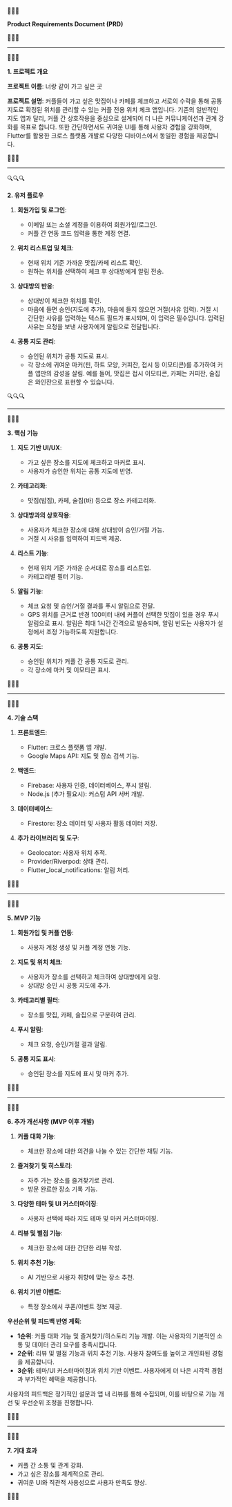 💞💞💞

**Product Requirements Document (PRD)**

💞💞💞

---

🎉🎉🎉

**1. 프로젝트 개요**

**프로젝트 이름**: 너랑 같이 가고 싶은 곳

**프로젝트 설명**:
커플들이 가고 싶은 맛집이나 카페를 체크하고 서로의 수락을 통해 공통 지도로 확정된 위치를 관리할 수 있는 커플 전용 위치 체크 앱입니다. 기존의 일반적인 지도 앱과 달리, 커플 간 상호작용을 중심으로 설계되어 더 나은 커뮤니케이션과 관계 강화를 목표로 합니다. 또한 간단하면서도 귀여운 UI를 통해 사용자 경험을 강화하며, Flutter를 활용한 크로스 플랫폼 개발로 다양한 디바이스에서 동일한 경험을 제공합니다.

🎉🎉🎉

---

🔍🔍🔍

**2. 유저 플로우**

1. **회원가입 및 로그인**:

   - 이메일 또는 소셜 계정을 이용하여 회원가입/로그인.
   - 커플 간 연동 코드 입력을 통한 계정 연결.

2. **위치 리스트업 및 체크**:

   - 현재 위치 기준 가까운 맛집/카페 리스트 확인.
   - 원하는 위치를 선택하여 체크 후 상대방에게 알림 전송.

3. **상대방의 반응**:

   - 상대방이 체크한 위치를 확인.
   - 마음에 들면 승인(지도에 추가), 마음에 들지 않으면 거절(사유 입력). 거절 시 간단한 사유를 입력하는 텍스트 필드가 표시되며, 이 입력은 필수입니다. 입력된 사유는 요청을 보낸 사용자에게 알림으로 전달됩니다.

4. **공통 지도 관리**:

   - 승인된 위치가 공통 지도로 표시.
   - 각 장소에 귀여운 마커(핀, 하트 모양, 커피잔, 접시 등 이모티콘)를 추가하여 커플 앱만의 감성을 살림. 예를 들어, 맛집은 접시 이모티콘, 카페는 커피잔, 술집은 와인잔으로 표현할 수 있습니다.

🔍🔍🔍

---

🚀🚀🚀

**3. 핵심 기능**

1. **지도 기반 UI/UX**:

   - 가고 싶은 장소를 지도에 체크하고 마커로 표시.
   - 사용자가 승인한 위치는 공통 지도에 반영.

2. **카테고리화**:

   - 맛집(밥집), 카페, 술집(바) 등으로 장소 카테고리화.

3. **상대방과의 상호작용**:

   - 사용자가 체크한 장소에 대해 상대방이 승인/거절 가능.
   - 거절 시 사유를 입력하여 피드백 제공.

4. **리스트 기능**:

   - 현재 위치 기준 가까운 순서대로 장소를 리스트업.
   - 카테고리별 필터 기능.

5. **알림 기능**:

   - 체크 요청 및 승인/거절 결과를 푸시 알림으로 전달.
   - GPS 위치를 근거로 반경 100미터 내에 커플이 선택한 맛집이 있을 경우 푸시 알림으로 표시. 알림은 최대 1시간 간격으로 발송되며, 알림 빈도는 사용자가 설정에서 조정 가능하도록 지원합니다.

6. **공통 지도**:

   - 승인된 위치가 커플 간 공통 지도로 관리.
   - 각 장소에 마커 및 이모티콘 표시.

🚀🚀🚀

---

🔧🔧🔧

**4. 기술 스택**

1. **프론트엔드**:

   - Flutter: 크로스 플랫폼 앱 개발.
   - Google Maps API: 지도 및 장소 검색 기능.

2. **백엔드**:

   - Firebase: 사용자 인증, 데이터베이스, 푸시 알림.
   - Node.js (추가 필요시): 커스텀 API 서버 개발.

3. **데이터베이스**:

   - Firestore: 장소 데이터 및 사용자 활동 데이터 저장.

4. **추가 라이브러리 및 도구**:

   - Geolocator: 사용자 위치 추적.
   - Provider/Riverpod: 상태 관리.
   - Flutter_local_notifications: 알림 처리.

🔧🔧🔧

---

🌟🌟🌟

**5. MVP 기능**

1. **회원가입 및 커플 연동**:

   - 사용자 계정 생성 및 커플 계정 연동 기능.

2. **지도 및 위치 체크**:

   - 사용자가 장소를 선택하고 체크하여 상대방에게 요청.
   - 상대방 승인 시 공통 지도에 추가.

3. **카테고리별 필터**:

   - 장소를 맛집, 카페, 술집으로 구분하여 관리.

4. **푸시 알림**:

   - 체크 요청, 승인/거절 결과 알림.

5. **공통 지도 표시**:

   - 승인된 장소를 지도에 표시 및 마커 추가.

🌟🌟🌟

---

🌈🌈🌈

**6. 추가 개선사항 (MVP 이후 개발)**

1. **커플 대화 기능**:

   - 체크한 장소에 대한 의견을 나눌 수 있는 간단한 채팅 기능.

2. **즐겨찾기 및 히스토리**:

   - 자주 가는 장소를 즐겨찾기로 관리.
   - 방문 완료한 장소 기록 기능.

3. **다양한 테마 및 UI 커스터마이징**:

   - 사용자 선택에 따라 지도 테마 및 마커 커스터마이징.

4. **리뷰 및 별점 기능**:

   - 체크한 장소에 대한 간단한 리뷰 작성.

5. **위치 추천 기능**:

   - AI 기반으로 사용자 취향에 맞는 장소 추천.

6. **위치 기반 이벤트**:

   - 특정 장소에서 쿠폰/이벤트 정보 제공.

**우선순위 및 피드백 반영 계획**:

- **1순위**: 커플 대화 기능 및 즐겨찾기/히스토리 기능 개발. 이는 사용자의 기본적인 소통 및 데이터 관리 요구를 충족시킵니다.
- **2순위**: 리뷰 및 별점 기능과 위치 추천 기능. 사용자 참여도를 높이고 개인화된 경험을 제공합니다.
- **3순위**: 테마/UI 커스터마이징과 위치 기반 이벤트. 사용자에게 더 나은 시각적 경험과 부가적인 혜택을 제공합니다.

사용자의 피드백은 정기적인 설문과 앱 내 리뷰를 통해 수집되며, 이를 바탕으로 기능 개선 및 우선순위 조정을 진행합니다.

🌈🌈🌈

---

🌟🌟🌟

**7. 기대 효과**

- 커플 간 소통 및 관계 강화.
- 가고 싶은 장소를 체계적으로 관리.
- 귀여운 UI와 직관적 사용성으로 사용자 만족도 향상.

🌟🌟🌟
